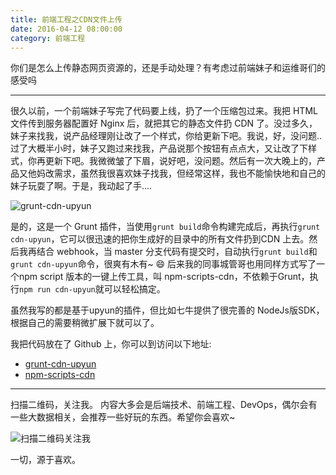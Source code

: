 ```yaml
---
title: 前端工程之CDN文件上传
date: 2016-04-12 08:00:00
category: 前端工程
---
```


你们是怎么上传静态网页资源的，还是手动处理？有考虑过前端妹子和运维哥们的感受吗

----

很久以前，一个前端妹子写完了代码要上线，扔了一个压缩包过来。我把 HTML 文件传到服务器配置好 Nginx 后，就把其它的静态文件扔 CDN 了。没过多久，妹子来找我，说产品经理刚让改了一个样式，你给更新下吧。我说，好，没问题..  过了大概半小时，妹子又跑过来找我，产品说那个按钮有点点大，又让改了下样式，你再更新下吧。我微微皱了下眉，说好吧，没问题。然后有一次大晚上的，产品又他妈改需求，虽然我很喜欢妹子找我，但经常这样，我也不能愉快地和自己的妹子玩耍了啊。于是，我动起了手....

![grunt-cdn-upyun](http://ww3.sinaimg.cn/large/b196a42dgw1f2s0kmm8osj20ic07c3z6.jpg)

是的，这是一个 Grunt 插件，当使用`grunt build`命令构建完成后，再执行`grunt cdn-upyun`，它可以很迅速的把你生成好的目录中的所有文件扔到CDN 上去。然后我再结合 webhook，当 master 分支代码有提交时，自动执行`grunt build`和`grunt cdn-upyun`命令，很爽有木有~ 😄
后来我的同事城管哥也用同样方式写了一个npm script 版本的一键上传工具，叫 npm-scripts-cdn，不依赖于Grunt，执行`npm run cdn-upyun`就可以轻松搞定。

虽然我写的都是基于upyun的插件，但比如七牛提供了很完善的 NodeJs版SDK，根据自己的需要稍微扩展下就可以了。

我把代码放在了 Github 上，你可以到访问以下地址:
* [grunt-cdn-upyun](https://github.com/xiaoenai/grunt-cdn-upyun)
* [npm-scripts-cdn](https://github.com/xiaoenai/npm-scripts-cdn)

----

扫描二维码，关注我。
内容大多会是后端技术、前端工程、DevOps，偶尔会有一些大数据相关，会推荐一些好玩的东西。希望你会喜欢~

![扫描二维码关注我](http://ww4.sinaimg.cn/large/b196a42dgw1f2r0uqcno4j209k09kwef.jpg)

一切，源于喜欢。